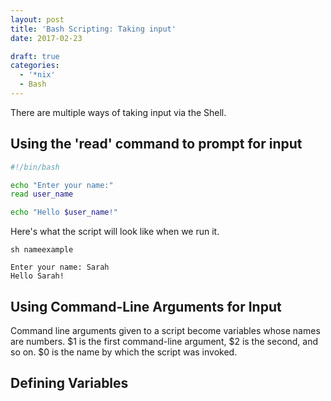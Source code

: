 ```yaml
---
layout: post
title: 'Bash Scripting: Taking input'
date: 2017-02-23

draft: true
categories:
  - '*nix'
  - Bash
---
```


There are multiple ways of taking input via the Shell.

## Using the 'read' command to prompt for input

```bash
#!/bin/bash

echo "Enter your name:"
read user_name

echo "Hello $user_name!"
```

Here's what the script will look like when we run it.

```
sh nameexample
```

```
Enter your name: Sarah
Hello Sarah!
```

## Using Command-Line Arguments for Input

Command line arguments given to a script become variables whose names are numbers. $1 is the first command-line argument, $2 is the second, and so on. $0 is the name by which the script was invoked.

## Defining Variables
